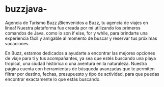 # buzzjava-
Agencia de Turismo Buzz
¡Bienvenidos a Buzz, tu agencia de viajes en línea! Nuestra plataforma fue creada por mí utilizando los primeros comandos de Java, como lo son if else, for y while, para brindarte una experiencia fácil y amigable al momento de buscar y reservar tus próximas vacaciones.

En Buzz, estamos dedicados a ayudarte a encontrar las mejores opciones de viaje para ti y tus acompañantes, ya sea que estés buscando una playa tropical, una ciudad histórica o una aventura en la naturaleza. Nuestra página cuenta con herramientas de búsqueda avanzadas que te permiten filtrar por destino, fechas, presupuesto y tipo de actividad, para que puedas encontrar exactamente lo que estás buscando.
